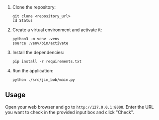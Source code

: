 1. Clone the repository:
    ```
    git clone <repository_url>
    cd Status
    ```

2. Create a virtual environment and activate it:
    ```
    python3 -m venv .venv
    source .venv/bin/activate
    ```

3. Install the dependencies:
    ```
    pip install -r requirements.txt
    ```

4. Run the application:
    ```
    python ./src/jim_bob/main.py
    ```

## Usage
Open your web browser and go to `http://127.0.0.1:8000`. Enter the URL you want to check
in the provided input box and click "Check".

